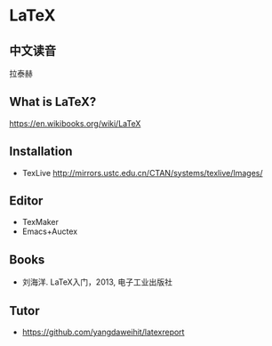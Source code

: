# LaTeX

## 中文读音
   拉泰赫

## What is LaTeX?
   https://en.wikibooks.org/wiki/LaTeX

## Installation
   - TexLive http://mirrors.ustc.edu.cn/CTAN/systems/texlive/Images/

## Editor
   - TexMaker
   - Emacs+Auctex

## Books
   - 刘海洋. LaTeX入门，2013, 电子工业出版社

## Tutor
   - https://github.com/yangdaweihit/latexreport
